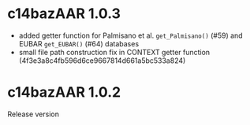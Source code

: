 # c14bazAAR 1.0.3

- added getter function for Palmisano et al. `get_Palmisano()` (#59) and EUBAR `get_EUBAR()` (#64) databases
- small file path construction fix in CONTEXT getter function (4f3e3a8c4fb596d6ce9667814d661a5bc533a824)

# c14bazAAR 1.0.2

Release version
